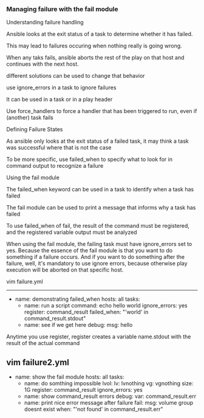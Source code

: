 ### Managing failure with the fail module

Understanding failure handling

Ansible looks at the exit status of a task to determine whether it has failed.

This may lead to failures occuring when nothing really is going wrong.

When any taks fails, ansible aborts the rest of the play on that host and continues with the next host.

different solutions can be used to change that behavior

use ignore_errors in a task to ignore failures

It can be used in a task or in a play header

Use force_handlers to force a handler that has been triggered to run, even if (another) task fails

Defining Failure States

As ansible only looks at the exit status of a failed task, it may think a task was successful where that is not the case 

To be more specific, use failed_when to specify what to look for in command output to recognize a failure

Using the fail module

The failed_when keyword can be used in a task to identify when a task has failed

The fail module can be used to print a message that informs why a task has failed

To use failed_when of fail, the result of the command must be registered, and the registered variable output must be analyzed

When using the fail module, the failing task must have ignore_errors set to yes. Because the  essence of the fail module is that you want to do something if a failure occurs. And if you want to do something after the failure, well, it's mandatory to use ignore errors, because otherwise play execution will be aborted on that specific host. 



vim failure.yml

---
- name: demonstrating failed_when
  hosts: all
  tasks: 
    - name: run a script
      command: echo hello world
      ignore_errors: yes
      register: command_result
      failed_when: "'world' in command_result.stdout"
    - name: see if we get here
      debug:
        msg: hello
		
Anytime you use register, register creates a variable name.stdout with the result of the actual command


vim failure2.yml
---
- name: show the fail module
  hosts: all
  tasks:
  - name: do somthing impossible
    lvol:
      lv: lvnothing
      vg: vgnothing
      size: 1G
    register: command_result
    ignore_errors: yes
  - name: show command_result errors
    debug:
      var: command_result.err
  - name: print nice error message after failure
    fail:
      msg: volume group doesnt exist
    when: "'not found' in command_result.err"
